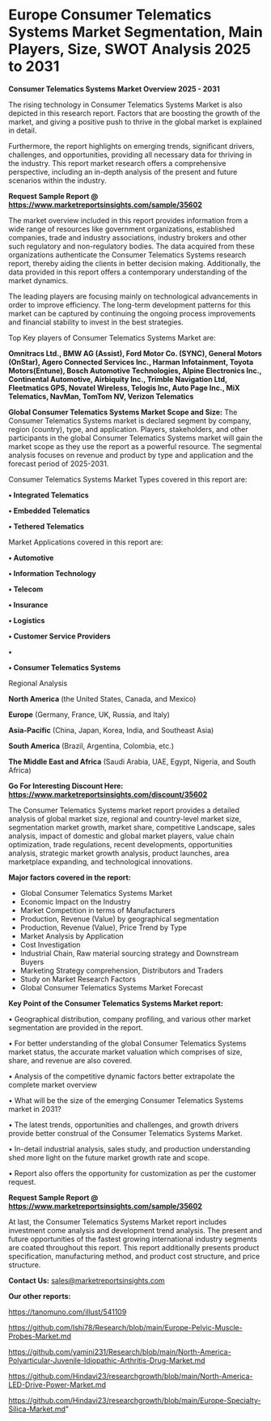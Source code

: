 # Europe Consumer Telematics Systems Market Segmentation, Main Players, Size, SWOT Analysis 2025 to 2031

<Strong> Consumer Telematics Systems Market Overview 2025 - 2031</strong>

The rising technology in Consumer Telematics Systems Market is also depicted in this research report. Factors that are boosting the growth of the market, and giving a positive push to thrive in the global market is explained in detail.

Furthermore, the report highlights on emerging trends, significant drivers, challenges, and opportunities, providing all necessary data for thriving in the industry. This report market research offers a comprehensive perspective, including an in-depth analysis of the present and future scenarios within the industry.

<strong>Request Sample Report @ <a href=https://www.marketreportsinsights.com/sample/35602>https://www.marketreportsinsights.com/sample/35602</a></strong>

The market overview included in this report provides information from a wide range of resources like government organizations, established companies, trade and industry associations, industry brokers and other such regulatory and non-regulatory bodies. The data acquired from these organizations authenticate the Consumer Telematics Systems research report, thereby aiding the clients in better decision making. Additionally, the data provided in this report offers a contemporary understanding of the market dynamics.

The leading players are focusing mainly on technological advancements in order to improve efficiency. The long-term development patterns for this market can be captured by continuing the ongoing process improvements and financial stability to invest in the best strategies.

Top Key players of Consumer Telematics Systems Market are:

<strong>Omnitracs Ltd., BMW AG (Assist), Ford Motor Co. (SYNC), General Motors (OnStar), Agero Connected Services Inc., Harman Infotainment, Toyota Motors(Entune), Bosch Automotive Technologies, Alpine Electronics Inc., Continental Automotive, Airbiquity Inc., Trimble Navigation Ltd, Fleetmatics GPS, Novatel Wireless, Telogis Inc, Auto Page Inc., MiX Telematics, NavMan, TomTom NV, Verizon Telematics</strong>

<strong><b>Global Consumer Telematics Systems Market Scope and Size:</b></strong>
The Consumer Telematics Systems market is declared segment by company, region (country), type, and application. Players, stakeholders, and other participants in the global Consumer Telematics Systems market will gain the market scope as they use the report as a powerful resource. The segmental analysis focuses on revenue and product by type and application and the forecast period of 2025-2031.

Consumer Telematics Systems Market Types covered in this report are:

<strong>•  Integrated Telematics

•  Embedded Telematics

•  Tethered Telematics</strong>

Market Applications covered in this report are:

<strong>•  Automotive

•  Information Technology

•  Telecom

•  Insurance

•  Logistics

•  Customer Service Providers

•  

•  Consumer Telematics Systems</strong> 

Regional Analysis

<strong>North America</strong> (the United States, Canada, and Mexico)

<strong>Europe</strong> (Germany, France, UK, Russia, and Italy)

<strong>Asia-Pacific</strong> (China, Japan, Korea, India, and Southeast Asia)

<strong>South America</strong> (Brazil, Argentina, Colombia, etc.)

<strong>The Middle East and Africa</strong> (Saudi Arabia, UAE, Egypt, Nigeria, and South Africa)

<strong>Go For Interesting Discount Here: <a href=https://www.marketreportsinsights.com/discount/35602>https://www.marketreportsinsights.com/discount/35602</a></strong>

The Consumer Telematics Systems market report provides a detailed analysis of global market size, regional and country-level market size, segmentation market growth, market share, competitive Landscape, sales analysis, impact of domestic and global market players, value chain optimization, trade regulations, recent developments, opportunities analysis, strategic market growth analysis, product launches, area marketplace expanding, and technological innovations.

<strong><b>Major factors covered in the report:</b></strong>
<ul>
  <li>Global Consumer Telematics Systems Market </li>
  <li>Economic Impact on the Industry</li>
  <li>Market Competition in terms of Manufacturers</li>
  <li>Production, Revenue (Value) by geographical segmentation</li>
  <li>Production, Revenue (Value), Price Trend by Type</li>
  <li>Market Analysis by Application</li>
  <li>Cost Investigation</li>
  <li>Industrial Chain, Raw material sourcing strategy and Downstream Buyers</li>
  <li>Marketing Strategy comprehension, Distributors and Traders</li>
  <li>Study on Market Research Factors</li>
  <li>Global Consumer Telematics Systems Market Forecast</li>
</ul>

<strong><b>Key Point of the Consumer Telematics Systems Market report:</b></strong>

• Geographical distribution, company profiling, and various other market segmentation are provided in the report.

• For better understanding of the global Consumer Telematics Systems market status, the accurate market valuation which comprises of size, share, and revenue are also covered.

• Analysis of the competitive dynamic factors better extrapolate the complete market overview

• What will be the size of the emerging Consumer Telematics Systems market in 2031?

• The latest trends, opportunities and challenges, and growth drivers provide better construal of the Consumer Telematics Systems Market.

• In-detail industrial analysis, sales study, and production understanding shed more light on the future market growth rate and scope.

• Report also offers the opportunity for customization as per the customer request.

<strong>Request Sample Report @ <a href=https://www.marketreportsinsights.com/sample/35602>https://www.marketreportsinsights.com/sample/35602</a></strong>

At last, the Consumer Telematics Systems Market report includes investment come analysis and development trend analysis. The present and future opportunities of the fastest growing international industry segments are coated throughout this report. This report additionally presents product specification, manufacturing method, and product cost structure, and price structure.

<strong>Contact Us:</strong>
sales@marketreportsinsights.com

<strong>Our other reports:</strong>

<a href=https://tanomuno.com/illust/541109>https://tanomuno.com/illust/541109</a>

<a href=https://github.com/Ishi78/Research/blob/main/Europe-Pelvic-Muscle-Probes-Market.md>https://github.com/Ishi78/Research/blob/main/Europe-Pelvic-Muscle-Probes-Market.md</a>

<a href=https://github.com/yamini231/Research/blob/main/North-America-Polyarticular-Juvenile-Idiopathic-Arthritis-Drug-Market.md>https://github.com/yamini231/Research/blob/main/North-America-Polyarticular-Juvenile-Idiopathic-Arthritis-Drug-Market.md</a>

<a href=https://github.com/Hindavi23/researchgrowth/blob/main/North-America-LED-Drive-Power-Market.md>https://github.com/Hindavi23/researchgrowth/blob/main/North-America-LED-Drive-Power-Market.md</a>

<a href=https://github.com/Hindavi23/researchgrowth/blob/main/Europe-Specialty-Silica-Market.md>https://github.com/Hindavi23/researchgrowth/blob/main/Europe-Specialty-Silica-Market.md</a>"
